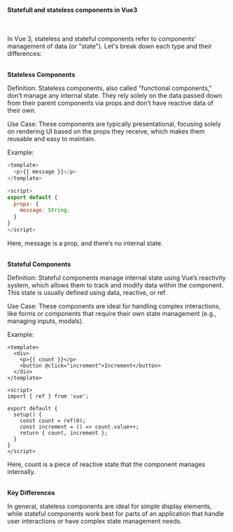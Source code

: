 <h4>Statefull and stateless components in Vue3</h4>


&nbsp;</br>

In Vue 3, stateless and stateful components refer to components' management of data (or "state"). Let's break down each type and their differences:


&nbsp;</br>
**Stateless Components**

Definition: Stateless components, also called "functional components," don’t manage any internal state. They rely solely on the data passed down from their parent components via props and don’t have reactive data of their own.

Use Case: These components are typically presentational, focusing solely on rendering UI based on the props they receive, which makes them reusable and easy to maintain.

Example:
```js
<template>
  <p>{{ message }}</p>
</template>

<script>
export default {
  props: {
    message: String,
  }
}
</script>
```

Here, message is a prop, and there’s no internal state.



&nbsp;</br>
**Stateful Components**

Definition: Stateful components manage internal state using Vue’s reactivity system, which allows them to track and modify data within the component. This state is usually defined using data, reactive, or ref.

Use Case: These components are ideal for handling complex interactions, like forms or components that require their own state management (e.g., managing inputs, modals).

Example:
```
<template>
  <div>
    <p>{{ count }}</p>
    <button @click="increment">Increment</button>
  </div>
</template>

<script>
import { ref } from 'vue';

export default {
  setup() {
    const count = ref(0);
    const increment = () => count.value++;
    return { count, increment };
  }
}
</script>
```

Here, count is a piece of reactive state that the component manages internally.

&nbsp;</br>
**Key Differences**

In general, stateless components are ideal for simple display elements, while stateful components work best for parts of an application that handle user interactions or have complex state management needs.


